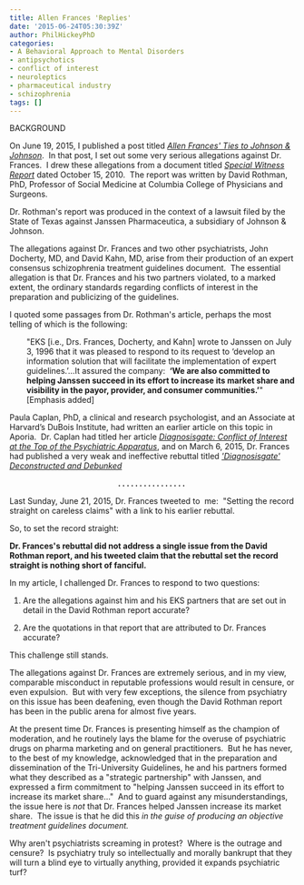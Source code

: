 ```yaml
---
title: Allen Frances 'Replies'
date: '2015-06-24T05:30:39Z'
author: PhilHickeyPhD
categories:
- A Behavioral Approach to Mental Disorders
- antipsychotics
- conflict of interest
- neuroleptics
- pharmaceutical industry
- schizophrenia
tags: []
---
```


BACKGROUND

On June 19, 2015, I published a post titled <a href="https://www.behaviorismandmentalhealth.com/2015/06/19/allen-frances-ties-to-johnson-and-johnson/"><em>Allen Frances' Ties to Johnson &amp; Johnson</em></a>.  In that post, I set out some very serious allegations against Dr. Frances.  I drew these allegations from a document titled <em><a href="https://www.behaviorismandmentalhealth.com/wp-content/uploads/2020/04/Rothman.pdf">Special Witness Report</a></em> dated October 15, 2010.  The report was written by David Rothman, PhD, Professor of Social Medicine at Columbia College of Physicians and Surgeons.

Dr. Rothman's report was produced in the context of a lawsuit filed by the State of Texas against Janssen Pharmaceutica, a subsidiary of Johnson &amp; Johnson.

The allegations against Dr. Frances and two other psychiatrists, John Docherty, MD, and David Kahn, MD, arise from their production of an expert consensus schizophrenia treatment guidelines document.  The essential allegation is that Dr. Frances and his two partners violated, to a marked extent, the ordinary standards regarding conflicts of interest in the preparation and publicizing of the guidelines.

I quoted some passages from Dr. Rothman's article, perhaps the most telling of which is the following:
<p style="padding-left: 30px;">"EKS [i.e., Drs. Frances, Docherty, and Kahn] wrote to Janssen on July 3, 1996 that it was pleased to respond to its request to ‘develop an information solution that will facilitate the implementation of expert guidelines.’…It assured the company:  <strong>‘We are also committed to helping Janssen succeed in its effort to increase its market share and visibility in the payor, provider, and consumer communities.’</strong>"  [Emphasis added]</p>
Paula Caplan, PhD, a clinical and research psychologist, and an Associate at Harvard’s DuBois Institute, had written an earlier article on this topic in Aporia.  Dr. Caplan had titled her article <em><a href="https://uottawa.scholarsportal.info/ottawa/index.php/aporia/article/view/3486/3195">Diagnosisgate: Conflict of Interest at the Top of the Psychiatric Apparatus</a></em>, and on March 6, 2015, Dr. Frances had published a very weak and ineffective rebuttal titled <em><a href="http://www.huffingtonpost.com/allen-frances/diagnosisgate-paula-caplan_b_6818644.html">'Diagnosisgate' Deconstructed and Debunked</a></em>
<p style="text-align: center;"><strong>. . . . . . . . . . . . . . . .</strong><strong> </strong></p>
Last Sunday, June 21, 2015, Dr. Frances tweeted to  me:  "Setting the record straight on careless claims" with a link to his earlier rebuttal.

So, to set the record straight:

<strong>Dr. Frances's rebuttal did not address a single issue from the David Rothman report, and his tweeted claim that the rebuttal set the record straight is nothing short of fanciful.</strong><strong> </strong>

In my article, I challenged Dr. Frances to respond to two questions:
<ol>
 	<li>Are the allegations against him and his EKS partners that are set out in detail in the David Rothman report accurate?</li>
</ol>
<ol start="2">
 	<li>Are the quotations in that report that are attributed to Dr. Frances accurate?</li>
</ol>
This challenge still stands.

The allegations against Dr. Frances are extremely serious, and in my view, comparable misconduct in reputable professions would result in censure, or even expulsion.  But with very few exceptions, the silence from psychiatry on this issue has been deafening, even though the David Rothman report has been in the public arena for almost five years.

At the present time Dr. Frances is presenting himself as the champion of moderation, and he routinely lays the blame for the overuse of psychiatric drugs on pharma marketing and on general practitioners.  But he has never, to the best of my knowledge, acknowledged that in the preparation and dissemination of the Tri-University Guidelines, he and his partners formed what they described as a "strategic partnership" with Janssen, and expressed a firm commitment to "helping Janssen succeed in its effort to increase its market share…"  And to guard against any misunderstandings, the issue here is <em>not</em> that Dr. Frances helped Janssen increase its market share.  The issue is that he did this <em>in the guise of producing an objective treatment guidelines document.</em>

Why aren't psychiatrists screaming in protest?  Where is the outrage and censure?  Is psychiatry truly so intellectually and morally bankrupt that they will turn a blind eye to virtually anything, provided it expands psychiatric turf?